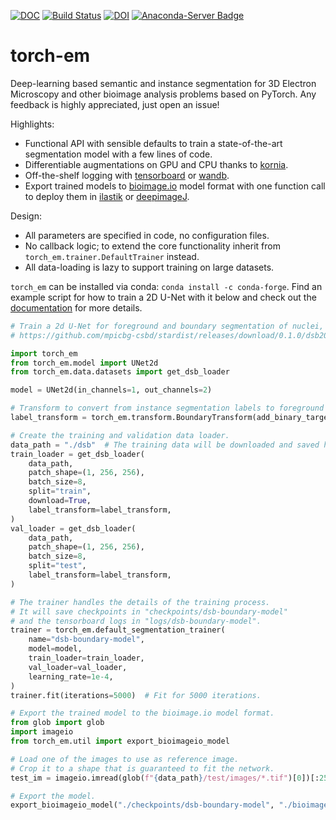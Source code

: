 [![DOC](https://shields.mitmproxy.org/badge/docs-pdoc.dev-brightgreen.svg)](https://constantinpape.github.io/torch-em/torch_em.html)
[![Build Status](https://github.com/constantinpape/torch-em/workflows/test/badge.svg)](https://github.com/constantinpape/torch-em/actions)
[![DOI](https://zenodo.org/badge/DOI/10.5281/zenodo.5108853.svg)](https://doi.org/10.5281/zenodo.5108853)
[![Anaconda-Server Badge](https://anaconda.org/conda-forge/torch_em/badges/version.svg)](https://anaconda.org/conda-forge/torch_em)

# torch-em

Deep-learning based semantic and instance segmentation for 3D Electron Microscopy and other bioimage analysis problems based on PyTorch.
Any feedback is highly appreciated, just open an issue!

Highlights:
- Functional API with sensible defaults to train a state-of-the-art segmentation model with a few lines of code.
- Differentiable augmentations on GPU and CPU thanks to [kornia](https://github.com/kornia/kornia).
- Off-the-shelf logging with [tensorboard](https://www.tensorflow.org/tensorboard) or [wandb](https://wandb.ai/site).
- Export trained models to [bioimage.io](https://bioimage.io/#/) model format with one function call to deploy them in [ilastik](https://www.ilastik.org/documentation/nn/nn) or [deepimageJ](https://deepimagej.github.io/deepimagej/).

Design:
- All parameters are specified in code, no configuration files.
- No callback logic; to extend the core functionality inherit from `torch_em.trainer.DefaultTrainer` instead.
- All data-loading is lazy to support training on large datasets.

`torch_em` can be installed via conda: `conda install -c conda-forge`.
Find an example script for how to train a 2D U-Net with it below and check out the [documentation](https://constantinpape.github.io/torch-em/torch_em.html) for more details.

```python
# Train a 2d U-Net for foreground and boundary segmentation of nuclei, using data from
# https://github.com/mpicbg-csbd/stardist/releases/download/0.1.0/dsb2018.zip

import torch_em
from torch_em.model import UNet2d
from torch_em.data.datasets import get_dsb_loader

model = UNet2d(in_channels=1, out_channels=2)

# Transform to convert from instance segmentation labels to foreground and boundary probabilties.
label_transform = torch_em.transform.BoundaryTransform(add_binary_target=True, ndim=2)

# Create the training and validation data loader.
data_path = "./dsb"  # The training data will be downloaded and saved here.
train_loader = get_dsb_loader(
    data_path, 
    patch_shape=(1, 256, 256),
    batch_size=8,
    split="train",
    download=True,
    label_transform=label_transform,
)
val_loader = get_dsb_loader(
    data_path, 
    patch_shape=(1, 256, 256),
    batch_size=8,
    split="test",
    label_transform=label_transform,
)

# The trainer handles the details of the training process.
# It will save checkpoints in "checkpoints/dsb-boundary-model"
# and the tensorboard logs in "logs/dsb-boundary-model".
trainer = torch_em.default_segmentation_trainer(
    name="dsb-boundary-model",
    model=model,
    train_loader=train_loader,
    val_loader=val_loader,
    learning_rate=1e-4,
)
trainer.fit(iterations=5000)  # Fit for 5000 iterations.

# Export the trained model to the bioimage.io model format.
from glob import glob
import imageio
from torch_em.util import export_bioimageio_model

# Load one of the images to use as reference image.
# Crop it to a shape that is guaranteed to fit the network.
test_im = imageio.imread(glob(f"{data_path}/test/images/*.tif")[0])[:256, :256]

# Export the model.
export_bioimageio_model("./checkpoints/dsb-boundary-model", "./bioimageio-model", test_im)
```
